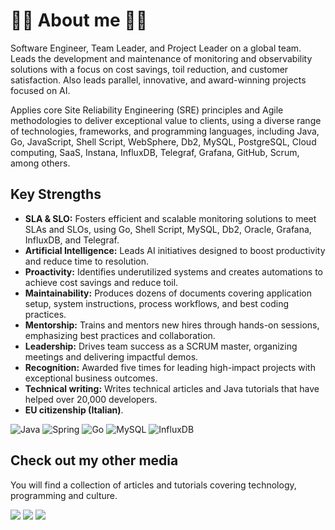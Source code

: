 # 🐱‍👤 About me 🐱‍💻

<p>Software Engineer, Team Leader, and Project Leader on a global team. Leads the development and maintenance of monitoring and observability solutions with a focus on cost savings, toil reduction, and customer satisfaction. Also leads parallel, innovative, and award-winning projects focused on AI.</p>
<p>Applies core Site Reliability Engineering (SRE) principles and Agile methodologies to deliver exceptional value to clients, using a diverse range of technologies, frameworks, and programming languages, including Java, Go, JavaScript, Shell Script, WebSphere, Db2, MySQL, PostgreSQL, Cloud computing, SaaS, Instana, InfluxDB, Telegraf, Grafana, GitHub, Scrum, among others.</p>

## Key Strengths
- **SLA & SLO:** Fosters efficient and scalable monitoring solutions to meet SLAs and SLOs, using Go, Shell Script, MySQL, Db2, Oracle, Grafana, InfluxDB, and Telegraf.
- **Artificial Intelligence:** Leads AI initiatives designed to boost productivity and reduce time to resolution.
- **Proactivity:** Identifies underutilized systems and creates automations to achieve cost savings and reduce toil.
- **Maintainability:** Produces dozens of documents covering application setup, system instructions, process workflows, and best coding practices.
- **Mentorship:** Trains and mentors new hires through hands-on sessions, emphasizing best practices and collaboration.
- **Leadership:** Drives team success as a SCRUM master, organizing meetings and delivering impactful demos.
- **Recognition:** Awarded five times for leading high-impact projects with exceptional business outcomes.
- **Technical writing:** Writes technical articles and Java tutorials that have helped over 20,000 developers.
- **EU citizenship (Italian)**.

![Java](https://img.shields.io/badge/java-%23ED8B00.svg?style=for-the-badge&logo=openjdk&logoColor=white) ![Spring](https://img.shields.io/badge/spring-%236DB33F.svg?style=for-the-badge&logo=spring&logoColor=white) ![Go](https://img.shields.io/badge/go-%2300ADD8.svg?style=for-the-badge&logo=go&logoColor=white) ![MySQL](https://img.shields.io/badge/mysql-%2300f.svg?style=for-the-badge&logo=mysql&logoColor=white) ![InfluxDB](https://img.shields.io/badge/InfluxDB-22ADF6?style=for-the-badge&logo=InfluxDB&logoColor=white)
  
## Check out my other media
<p>You will find a collection of articles and tutorials covering technology, programming and culture.</p>

<span>
  <a href="https://www.linkedin.com/in/hsuguihura/" target="blank"><img src="https://img.shields.io/badge/linkedin-%230077B5.svg?style=for-the-badge&logo=linkedin&logoColor=white" target="_blank"></a>
  <a href="https://soraitech.com/artigos-tecnicos/" target="blank"><img src="https://img.shields.io/badge/Sorai_Tech-6C53C9?style=for-the-badge" target="_blank"></a>
  <a href="https://hens.medium.com/" target="blank"><img src="https://img.shields.io/badge/Medium-12100E?style=for-the-badge&logo=medium&logoColor=white" target="_blank"></a>
<br>
